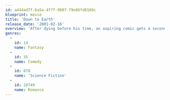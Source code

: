 ```yaml
---
id: a444ad7f-6a5a-4f7f-9807-79e66fd0169c
blueprint: movie
title: 'Down to Earth'
release_date: '2001-02-16'
overview: 'After dying before his time, an aspiring comic gets a second shot at life... by being reincarnated as a wealthy but un-likable businessman.'
genres:
  -
    id: 14
    name: Fantasy
  -
    id: 35
    name: Comedy
  -
    id: 878
    name: 'Science Fiction'
  -
    id: 10749
    name: Romance
---
```

